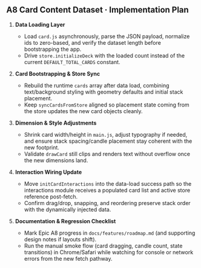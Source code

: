## A8 Card Content Dataset · Implementation Plan

1. **Data Loading Layer**
   - Load `card.js` asynchronously, parse the JSON payload, normalize ids to zero-based, and verify the dataset length before bootstrapping the app.
   - Drive `store.initializeDeck` with the loaded count instead of the current `DEFAULT_TOTAL_CARDS` constant.

2. **Card Bootstrapping & Store Sync**
   - Rebuild the runtime `cards` array after data load, combining text/background styling with geometry defaults and initial stack placement.
   - Keep `syncCardsFromStore` aligned so placement state coming from the store updates the new card objects cleanly.

3. **Dimension & Style Adjustments**
   - Shrink card width/height in `main.js`, adjust typography if needed, and ensure stack spacing/candle placement stay coherent with the new footprint.
   - Validate `drawCard` still clips and renders text without overflow once the new dimensions land.

4. **Interaction Wiring Update**
   - Move `initCardInteractions` into the data-load success path so the interactions module receives a populated card list and active store reference post-fetch.
   - Confirm drag/drop, snapping, and reordering preserve stack order with the dynamically injected data.

5. **Documentation & Regression Checklist**
   - Mark Epic A8 progress in `docs/features/roadmap.md` (and supporting design notes if layouts shift).
   - Run the manual smoke flow (card dragging, candle count, state transitions) in Chrome/Safari while watching for console or network errors from the new fetch pathway.

